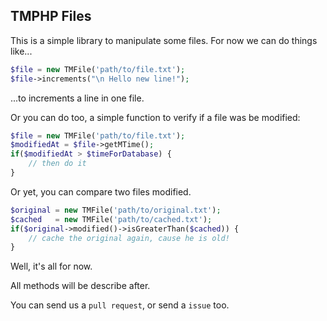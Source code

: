 ## TMPHP Files

This is a simple library to manipulate some files.
For now we can do things like...

````php
$file = new TMFile('path/to/file.txt');
$file->increments("\n Hello new line!");
````

...to increments a line in one file.

Or you can do too, a simple function to verify if a file was be modified:

````php
$file = new TMFile('path/to/file.txt');
$modifiedAt = $file->getMTime();
if($modifiedAt > $timeForDatabase) {
    // then do it
}
````

Or yet, you can compare two files modified.

````php
$original = new TMFile('path/to/original.txt');
$cached   = new TMFile('path/to/cached.txt');
if($original->modified()->isGreaterThan($cached)) {
    // cache the original again, cause he is old!
}
````

Well, it's all for now.

All methods will be describe after.

You can send us a `pull request`, or send a `issue` too.
